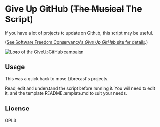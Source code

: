 # Give Up GitHub (<strike>The Musical</strike> The Script)

If you have a lot of projects to update on Github, this script may be useful.

([See Software Freedom Conservancy's *Give Up  GitHub* site for details](https://GiveUpGitHub.org).)

![Logo of the GiveUpGitHub campaign](https://sfconservancy.org/img/GiveUpGitHub.png)

## Usage

This was a quick hack to move Librecast's projects.

Read, edit and understand the script before running it. You will need to edit
it, and the template README.template.md to suit your needs.

## License

GPL3

